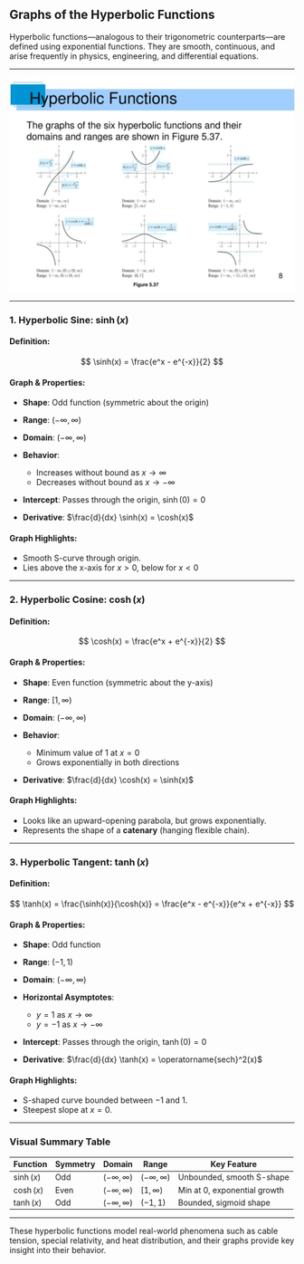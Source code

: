 ## **Graphs of the Hyperbolic Functions**

Hyperbolic functions—analogous to their trigonometric counterparts—are defined using exponential
functions. They are smooth, continuous, and arise frequently in physics, engineering, and differential equations.

---

![Alt text](../../images/slide_8.jpg "Hyperbolic Functions")

---

### **1. Hyperbolic Sine: $\sinh(x)$**

#### **Definition:**

$$
\sinh(x) = \frac{e^x - e^{-x}}{2}
$$

#### **Graph & Properties:**

* **Shape**: Odd function (symmetric about the origin)
* **Range**: $`(-\infty, \infty)`$
* **Domain**: $`(-\infty, \infty)`$
* **Behavior**:

  * Increases without bound as $`x \to \infty`$
  * Decreases without bound as $`x \to -\infty`$
* **Intercept**: Passes through the origin, $`\sinh(0) = 0`$
* **Derivative**: $`\frac{d}{dx} \sinh(x) = \cosh(x)`$

#### **Graph Highlights:**

* Smooth S-curve through origin.
* Lies above the x-axis for $`x > 0`$, below for $`x < 0`$

---

### **2. Hyperbolic Cosine: $\cosh(x)$**

#### **Definition:**

$$
\cosh(x) = \frac{e^x + e^{-x}}{2}
$$

#### **Graph & Properties:**

* **Shape**: Even function (symmetric about the y-axis)
* **Range**: $`[1, \infty)`$
* **Domain**: $`(-\infty, \infty)`$
* **Behavior**:

  * Minimum value of 1 at $`x = 0`$
  * Grows exponentially in both directions
* **Derivative**: $`\frac{d}{dx} \cosh(x) = \sinh(x)`$

#### **Graph Highlights:**

* Looks like an upward-opening parabola, but grows exponentially.
* Represents the shape of a **catenary** (hanging flexible chain).

---

### **3. Hyperbolic Tangent: $\tanh(x)$**

#### **Definition:**

$$
\tanh(x) = \frac{\sinh(x)}{\cosh(x)} = \frac{e^x - e^{-x}}{e^x + e^{-x}}
$$

#### **Graph & Properties:**

* **Shape**: Odd function
* **Range**: $`(-1, 1)`$
* **Domain**: $`(-\infty, \infty)`$
* **Horizontal Asymptotes**:

  * $`y = 1`$ as $`x \to \infty`$
  * $`y = -1`$ as $`x \to -\infty`$
* **Intercept**: Passes through the origin, $`\tanh(0) = 0`$
* **Derivative**: $`\frac{d}{dx} \tanh(x) = \operatorname{sech}^2(x)`$

#### **Graph Highlights:**

* S-shaped curve bounded between −1 and 1.
* Steepest slope at $`x = 0`$.

---

### **Visual Summary Table**

| Function   | Symmetry | Domain              | Range               | Key Feature                  |
| ---------- | -------- | ------------------- | ------------------- | ---------------------------- |
| $`\sinh(x)`$ | Odd      | $`(-\infty, \infty)`$ | $`(-\infty, \infty)`$ | Unbounded, smooth S-shape    |
| $`\cosh(x)`$ | Even     | $`(-\infty, \infty)`$ | $`[1, \infty)`$       | Min at 0, exponential growth |
| $`\tanh(x)`$ | Odd      | $`(-\infty, \infty)`$ | $`(-1, 1)`$           | Bounded, sigmoid shape       |

---

These hyperbolic functions model real-world phenomena such as cable tension, special relativity, 
and heat distribution, and their graphs provide key insight into their behavior.
